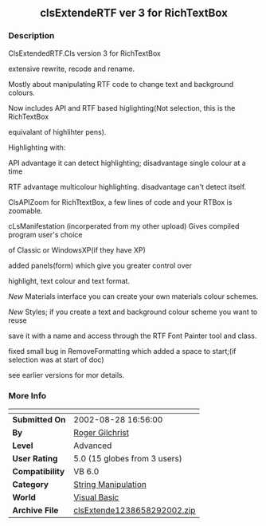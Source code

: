 ﻿<div align="center">

## clsExtendeRTF ver 3 for RichTextBox


</div>

### Description

ClsExtendedRTF.Cls version 3 for RichTextBox

extensive rewrite, recode and rename.

Mostly about manipulating RTF code to change text and background colours.

Now includes API and RTF based higlighting(Not selection, this is the RichTextBox

equivalant of highlihter pens).

Highlighting with:

API advantage it can detect highlighting; disadvantage single colour at a time

RTF advantage multicolour highlighting. disadvantage can't detect itself.

ClsAPIZoom for RichTtextBox, a few lines of code and your RTBox is zoomable.

cLsManifestation (incorperated from my other upload) Gives compiled program user's choice

of Classic or WindowsXP(if they have XP)

added panels(form) which give you greater control over

highlight, text colour and text format.

*New* Materials interface you can create your own materials colour schemes.

*New* Styles; if you create a text and background colour scheme you want to reuse

save it with a name and access through the RTF Font Painter tool and class.

fixed small bug in RemoveFormatting which added a space to start;(if selection was at start of doc)

see earlier versions for mor details.
 
### More Info
 


<span>             |<span>
---                |---
**Submitted On**   |2002-08-28 16:56:00
**By**             |[Roger Gilchrist](https://github.com/Planet-Source-Code/PSCIndex/blob/master/ByAuthor/roger-gilchrist.md)
**Level**          |Advanced
**User Rating**    |5.0 (15 globes from 3 users)
**Compatibility**  |VB 6\.0
**Category**       |[String Manipulation](https://github.com/Planet-Source-Code/PSCIndex/blob/master/ByCategory/string-manipulation__1-5.md)
**World**          |[Visual Basic](https://github.com/Planet-Source-Code/PSCIndex/blob/master/ByWorld/visual-basic.md)
**Archive File**   |[clsExtende1238658292002\.zip](https://github.com/Planet-Source-Code/roger-gilchrist-clsextendertf-ver-3-for-richtextbox__1-38435/archive/master.zip)








